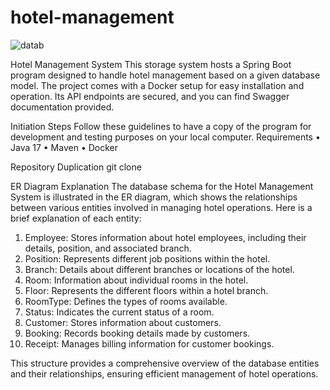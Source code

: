 # hotel-management

![datab](https://github.com/Motazy6/hotel-management/assets/109545163/1edbe29f-1a90-477a-9daf-b8a577cb5a75)

Hotel Management System
This storage system hosts a Spring Boot program designed to handle hotel management based on a given database model. The project comes with a Docker setup for easy installation and operation. Its API endpoints are secured, and you can find Swagger documentation provided.

Initiation Steps
Follow these guidelines to have a copy of the program for development and testing purposes on your local computer.
Requirements
  •	Java 17
  •	Maven
  •	Docker

Repository Duplication
	git clone 



ER Diagram Explanation
The database schema for the Hotel Management System is illustrated in the ER diagram, which shows the relationships between various entities involved in managing hotel operations. Here is a brief explanation of each entity:
1.	Employee:
Stores information about hotel employees, including their details, position, and associated branch.
2.	Position:
Represents different job positions within the hotel.
3.	Branch:
Details about different branches or locations of the hotel.
4.	Room:
Information about individual rooms in the hotel.
5.	Floor:
Represents the different floors within a hotel branch.
6.	RoomType:
Defines the types of rooms available.
7.	Status:
Indicates the current status of a room.
8.	Customer:
Stores information about customers.
9.	Booking:
Records booking details made by customers.
10.	Receipt:
Manages billing information for customer bookings.

This structure provides a comprehensive overview of the database entities and their relationships, ensuring efficient management of hotel operations.
